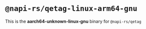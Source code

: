 # `@napi-rs/qetag-linux-arm64-gnu`

This is the **aarch64-unknown-linux-gnu** binary for `@napi-rs/qetag`
